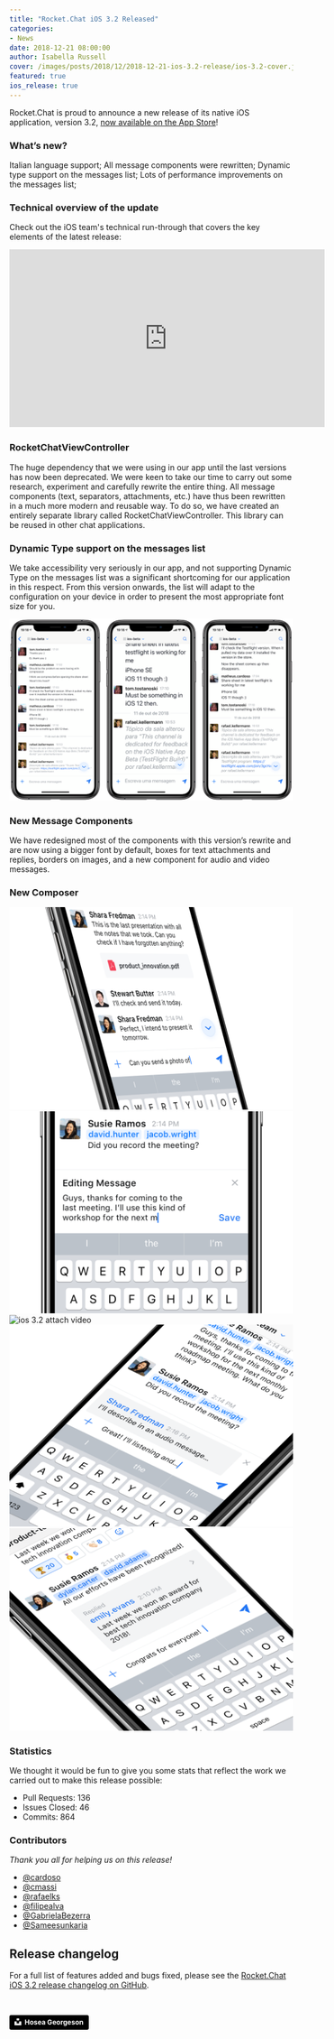 ```yaml
---
title: "Rocket.Chat iOS 3.2 Released"
categories:
- News
date: 2018-12-21 08:00:00
author: Isabella Russell
cover: /images/posts/2018/12/2018-12-21-ios-3.2-release/ios-3.2-cover.jpg
featured: true
ios_release: true
---
```


Rocket.Chat is proud to announce a new release of its native iOS application, version 3.2, [now available on the App Store](https://itunes.apple.com/app/rocket-chat/id1148741252)!

### What’s new?
Italian language support;
All message components were rewritten;
Dynamic type support on the messages list;
Lots of performance improvements on the messages list;

### Technical overview of the update

Check out the iOS team's technical run-through that covers the key elements of the latest release:

<iframe width="560" height="315" src="https://www.youtube.com/watch?v=PJwxVrQfgrM" frameborder="0" allow="autoplay; encrypted-media" allowfullscreen></iframe>

### RocketChatViewController

The huge dependency that we were using in our app until the last versions has now been deprecated.
We were keen to take our time to carry out some research, experiment and carefully rewrite the entire thing. All message components (text, separators, attachments, etc.) have thus been rewritten in a much more modern and reusable way. To do so, we have created an entirely separate library called RocketChatViewController. This library can be reused in other chat applications.

### Dynamic Type support on the messages list

We take accessibility very seriously in our app, and not supporting Dynamic Type on the messages list was a significant shortcoming for our application in this respect.
From this version onwards, the list will adapt to the configuration on your device in order to present the most appropriate font size for you.

<img alt="ios 3.2 dynamic type support" src="/images/posts/2018/12/2018-12-21-ios-3.2-release/dynamic-support.png">

### New Message Components

We have redesigned most of the components with this version’s rewrite and are now using a bigger font by default, boxes for text attachments and replies, borders on images, and a new component for audio and video messages.

### New Composer

<img alt="ios 3.2 attach" src="/images/posts/2018/12/2018-12-21-ios-3.2-release/Attach.png">

<img alt="ios 3.2 edit message" src="/images/posts/2018/12/2018-12-21-ios-3.2-release/Edit.png">

<img alt="ios 3.2 attach video" src="/images/posts/2018/12/2018-12-21-ios-3.2-release/Vídeo.png">

<img alt="ios 3.2 reply" src="/images/posts/2018/12/2018-12-21-ios-3.2-release/Reply.png">

<img alt="ios 3.2 replied" src="/images/posts/2018/12/2018-12-21-ios-3.2-release/Replied.png">

### Statistics

We thought it would be fun to give you some stats that reflect the work we carried out to make this release possible:

- Pull Requests:
136 <br/>
- Issues Closed:
46 <br/>
- Commits:
864 <br/>

### Contributors

_Thank you all for helping us on this release!_

* [@cardoso](https://github.com/cardoso)
* [@cmassi](https://github.com/cmassi)
* [@rafaelks](https://github.com/rafaelks)
* [@filipealva](https://github.com/filipealva)
* [@GabrielaBezerra](https://github.com/GabrielaBezerra)
* [@Sameesunkaria](https://github.com/Sameesunkaria)

## Release changelog

For a full list of features added and bugs fixed, please see the [Rocket.Chat iOS 3.2 release changelog on GitHub](https://github.com/RocketChat/Rocket.Chat.ios/releases/tag/v3.2.0).

<br/>

<a style="background-color:black;color:white;text-decoration:none;padding:4px 6px;font-family:-apple-system, BlinkMacSystemFont, &quot;San Francisco&quot;, &quot;Helvetica Neue&quot;, Helvetica, Ubuntu, Roboto, Noto, &quot;Segoe UI&quot;, Arial, sans-serif;font-size:12px;font-weight:bold;line-height:1.2;display:inline-block;border-radius:3px" href="https://unsplash.com/@thekidnamedhosea?utm_medium=referral&amp;utm_campaign=photographer-credit&amp;utm_content=creditBadge" target="_blank" rel="noopener noreferrer" title="Download free do whatever you want high-resolution photos from Hosea Georgeson"><span style="display:inline-block;padding:2px 3px"><svg xmlns="http://www.w3.org/2000/svg" style="height:12px;width:auto;position:relative;vertical-align:middle;top:-2px;fill:white" viewBox="0 0 32 32"><title>unsplash-logo</title><path d="M10 9V0h12v9H10zm12 5h10v18H0V14h10v9h12v-9z"></path></svg></span><span style="display:inline-block;padding:2px 3px">Hosea Georgeson</span></a>
